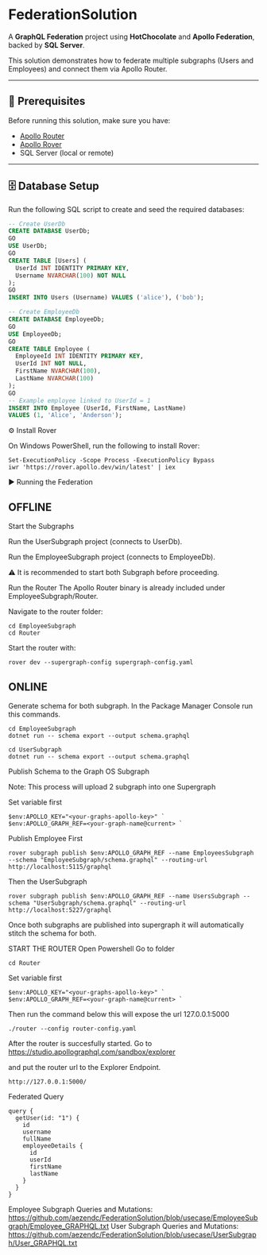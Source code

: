 # FederationSolution

A **GraphQL Federation** project using **HotChocolate** and **Apollo Federation**, backed by **SQL Server**.

This solution demonstrates how to federate multiple subgraphs (Users and Employees) and connect them via Apollo Router.

---

## 🚀 Prerequisites

Before running this solution, make sure you have:

- [Apollo Router](https://www.apollographql.com/docs/router/)
- [Apollo Rover](https://www.apollographql.com/docs/rover/)
- SQL Server (local or remote)

---

## 🗄️ Database Setup

Run the following SQL script to create and seed the required databases:

```sql
-- Create UserDb
CREATE DATABASE UserDb;
GO
USE UserDb;
GO
CREATE TABLE [Users] (
  UserId INT IDENTITY PRIMARY KEY,
  Username NVARCHAR(100) NOT NULL
);
GO
INSERT INTO Users (Username) VALUES ('alice'), ('bob');

-- Create EmployeeDb
CREATE DATABASE EmployeeDb;
GO
USE EmployeeDb;
GO
CREATE TABLE Employee (
  EmployeeId INT IDENTITY PRIMARY KEY,
  UserId INT NOT NULL,
  FirstName NVARCHAR(100),
  LastName NVARCHAR(100)
);
GO
-- Example employee linked to UserId = 1
INSERT INTO Employee (UserId, FirstName, LastName) 
VALUES (1, 'Alice', 'Anderson');
```


⚙️ Install Rover

On Windows PowerShell, run the following to install Rover:
```
Set-ExecutionPolicy -Scope Process -ExecutionPolicy Bypass
iwr 'https://rover.apollo.dev/win/latest' | iex
```

▶️ Running the Federation

## OFFLINE
Start the Subgraphs

Run the UserSubgraph project (connects to UserDb).

Run the EmployeeSubgraph project (connects to EmployeeDb).

⚠️ It is recommended to start both Subgraph before proceeding.

Run the Router
The Apollo Router binary is already included under EmployeeSubgraph/Router.

Navigate to the router folder:
```
cd EmployeeSubgraph
cd Router
```

Start the router with:
```
rover dev --supergraph-config supergraph-config.yaml
```

## ONLINE

Generate schema for both subgraph. In the Package Manager Console run this commands.
```
cd EmployeeSubgraph
dotnet run -- schema export --output schema.graphql
```

```
cd UserSubgraph
dotnet run -- schema export --output schema.graphql
```

Publish Schema to the Graph OS Subgraph

Note: This process will upload 2 subgraph into one Supergraph

Set variable first

```
$env:APOLLO_KEY="<your-graphs-apollo-key>" `
$env:APOLLO_GRAPH_REF=<your-graph-name@current> `
```

Publish Employee First
```
rover subgraph publish $env:APOLLO_GRAPH_REF --name EmployeesSubgraph --schema "EmployeeSubgraph/schema.graphql" --routing-url http://localhost:5115/graphql
```

Then the UserSubgraph
```
rover subgraph publish $env:APOLLO_GRAPH_REF --name UsersSubgraph --schema "UserSubgraph/schema.graphql" --routing-url http://localhost:5227/graphql
```

Once both subgraphs are published into supergraph it will automatically stitch the schema for both.

START THE ROUTER
Open Powershell
Go to folder
```
cd Router
```
Set variable first
```
$env:APOLLO_KEY="<your-graphs-apollo-key>" `
$env:APOLLO_GRAPH_REF=<your-graph-name@current> `
```

Then run the command below this will expose the url 127.0.0.1:5000
```
./router --config router-config.yaml
```

After the router is succesfully started. Go to
https://studio.apollographql.com/sandbox/explorer

and put the router url to the Explorer Endpoint.
```
http://127.0.0.1:5000/
```

Federated Query
```
query {
  getUser(id: "1") {
    id
    username
    fullName
    employeeDetails {
      id
      userId
      firstName
      lastName
    }
  }
}
```

Employee Subgraph Queries and Mutations: https://github.com/aezendc/FederationSolution/blob/usecase/EmployeeSubgraph/Employee_GRAPHQL.txt
User Subgraph Queries and Mutations: https://github.com/aezendc/FederationSolution/blob/usecase/UserSubgraph/User_GRAPHQL.txt
